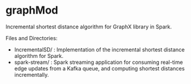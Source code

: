 # graphMod
Incremental shortest distance algorithm for GraphX library in Spark.

Files and Directories:
- IncrementalSD/ : Implementation of the incremental shortest distance algorithm for Spark.
- spark-stream/ : Spark streaming application for consuming real-time edge updates from a Kafka queue, and computing shortest distances incrementally.
